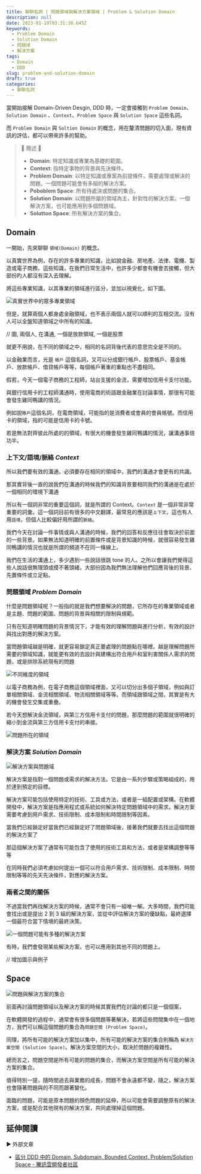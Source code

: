 ```yaml
---
title: 聊聊名詞 | 問題領域與解決方案領域 | Problem & Solution Domain
description: null
date: 2023-01-19T03:31:30.645Z
keywords:
  - Problem Domain
  - Solution Domain
  - 問題域
  - 解決方案
tags:
  - Domain
  - DDD
slug: problem-and-solution-domain
draft: true
categories:
  - 聊聊名詞
---
```


當開始接解 Domain-Driven Desgin, DDD 時，一定會接觸到 `Problem Domain`、`Solution Domain` 、`Context`、`Problem Space` 與 `Solution Space` 這些名詞。

而 `Problem Domain` 與 `Soltion Domain` 的概念，用在釐清問題的切入面，現有資訊的評估，都可以帶來許多的幫助。

> 🔖 簡述 🔖
>
> - **Domain**: 特定知識或專業為基礎的範圍。
> - **Context**: 指特定事物的背景與先決條件。
> - **Problem Domain**: 以特定知識或專案為前提條件，需要處理或解決的問題。一個問題可能會有多組的解決方案。
> - **Poboblem Space**: 所有待處決或問題的集合。
> - **Solution Domain**: 以問題所屬的領域為主，針對性的解決方案。一個解決方案，也可能應用到多個問題域。
> - **Solutton Space**: 所有解決方案的集合。

<!--more-->

## Domain

一開始，先來聊聊 `領域(Domain)` 的概念。

以真實世界為例，存在的許多專業的知識，比如說金融、房地產、法律、電機、製造或電子商務。這些知識，在我們日常生活中，也許多少都會有機會去接觸，但大部份旳人都沒有深入去理解。

將這些專業知識，以其專業的領域進行區分，並加以視覺化，如下圖。

![真實世界中的眾多專業領域](Images/real-world-domain.png)

但是，就算兩個人都身處金融領域，也不表示兩個人就可以順利的互相交流。沒有人可以全盤知道領域之中所有的知識。

// 圖, 兩個人, 在溝通, 一個是放款領域, 一個是股票

就更不用說，在不同的領域之中，相同的名詞背後代表的意思完全是不同的。

以金融業而言，光是 `帳戶` 這個名詞，又可以分成銀行帳戶、股票帳戶、基金帳戶、放款帳戶、借貸帳戶等等，每個帳戶著重的重點也不盡相同。

假若，今天一個電子商務的工程師，站台支援的金流，需要增加信用卡支付功能。

與銀行信用卡的工程師溝通時，使用電商的術語跟金融業在討論事情，那很有可能會發生雞同鴨講的情況。

例如說`賬戶`這個名詞，在電商領域，可能指的是消費者或會員的會員帳號。而信用卡的領域，指的可能是信用卡的卡號。

若是無法對齊彼此所處的的領域，有很大的機會發生雞同鴨講的情況，讓溝通事倍功半。

### 上下文/語境/脈絡 *Context*

所以我們要有效的溝通，必須要存在相同的領域中，我們的溝通才會更有的共識。

那其實背後一直的說我們在溝通的時候我們的知識背景要相同我們的溝通是在處於一個相同的環境下溝通

所以有一個詞非常的重要這個詞，就是所謂的 Context。`Context` 是一個非常非常重要的詞彙。這一個詞目前有很多的中文翻譯，最常見的應該是`上下文`，這也有人用`語境`，但個人比較偏好用所謂的`脈絡`。

我們今天在討論一件事情或與人溝通的時候，我們的回答和反應往往會取決於前面的一些背景。如果無法知道明確的前置條件或是背景知識的時候，就很容易發生雞同鴨講的情況也就是所謂的頻道不在同一條線上。

我們在生活的溝通上，多少遇到一些說話很跳 tone 的人。之所以會讓我們覺得這些人說話很無理頭或摸不著頭緒，大部份因為我們無法理解他們回應背後的背景、先置條件或立足點。

### 問題領域 *Problem Domain*

什麼是問題領域呢？一般指的就是我們想要解決的問題，它所存在的專業領域或者是主題、問題的範圍、問題的背景與相關的限制與規範。

只有在知道明確問題的背景情況下，才能有效的理解問題與進行分析，有效的設計與找出對應的解決方案。

當問題領域越是明確，就更容易鎖定真正要處理的問題點在哪裡。越是理解問題所需要的領域知識，就能更有效的去設計與建構出符合用戶和室利害關係人需求的問題，或是排除系統現有的問題

![不同維度的領域](Images/difference-level-domain.png)

以電子商務為例，在電子商務這個領域裡面，又可以切分出多個子領域，例如與訂單相關領域、金流相關領域、物流相關領域等等。而領域跟領域之間，其實是有大的機會發生交集或重疊。

若今天想解決金流領域，與第三方信用卡支付的問題，那麼問題的範圍就很明確的縮小到金流與第三方信用卡支付的串接。

![問題所在的領域](Images/focus-problem-domain.png)

### 解決方案 *Solution Domain*

![解決方案與問題域](Images/solution-domain.png)

解決方案是指對一個問題或需求的解决方法。它是由一系列步驟或策略組成的，用於達到預定的目標。

解決方案可能包括使用特定的技術、工具或方法，或者是一組配置或架構。在軟體開發中，解決方案是指應用程式或系統如何解決特定問題領域中的需求。解決方案需要考慮到用戶需求、技術限制、成本限制和時間限制等因素。

當我們已經鎖定好當我們已經鎖定好了問題領域後，接著我們就要去找出這個問題的解決方案了

那這個解決方案了通常有可能包含了使用的技術工具和方法，或者是架構調整等等等

在同時我們必須考慮如何提出一個可以符合用戶需求、技術限制、成本限制、時間限制等等的先天先決條件，對應的解決方案。

### 兩者之間的關係

不過當我們再找解決方案的時候，通常不會只有一組唯一解。大多時間，我們可能會找出或是提出 2 到 3 組的解決方案，並從中評估解決方案的優缺點，最終選擇一個最符合當下情境的最終決策。

![一個問題可能有多種的解決方案](Images/one-problem-and-more-solution.png)

有時，我們會發現某些解決方案，也可以應用到其他不同的問題上。

// 增加圖示與例子

## Space

![問題與解決方案的集合](Images/problem-solution-space.png)

前面再討論問題領域以及解決方案的時候其實我們在討論的都只是一個個案，

在軟體開發的過程中，通常會有很多個問題等著解決，若將這些問間集中在一個地方，我們可以稱這個問題的集合為`問題空間 (Problem Space)`。

同理，將所有可能的解決方案加以集中，所有可能的解決方案的集合則稱為 `解決方案空間 (Solution Space)`。解決方案空間的大小，取決於問題的複雜性。

總而言之，問題空間是所有可能的問題的集合，而解決方案空間是所有可能的解決方案的集合。

值得特別一提，隨時間過去與業務的成長，問題不會永遠都不變，隨之，解決方案也會隨著問題與的不同而跟著變化。

面臨的問題，可能是原本問題的顏色問題的延伸，所以可能會需要調整原有的解決方案，或是配合其他現有的解決方案，共同處理掉這個問題。

## 延伸閱讀

▶ 外部文章

- [區分 DDD 中的 Domain, Subdomain, Bounded Context, Problem/Solution Space - 騰訊雲開發者社區](https://cloud.tencent.com/developer/article/1844134)

